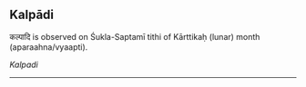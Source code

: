 ## Kalpādi
कल्पादि is observed on Śukla-Saptamī tithi of Kārttikaḥ (lunar) month (aparaahna/vyaapti).

_Kalpadi_

---
